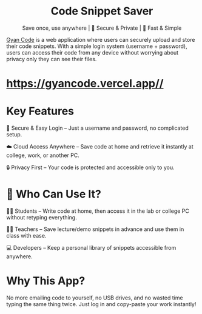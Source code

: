<h1 align="center"> Code Snippet Saver</h1> <p align="center">  Save once, use anywhere | 🔑 Secure & Private | 🚀 Fast & Simple </p>
<p><a href="https://gyancode.vercel.app/">Gyan Code</a> is a web application where users can securely upload and store their code snippets. With a simple login system (username + password), users can access their code from any device without worrying about privacy only they can see their files.
  
# <href>https://gyancode.vercel.app//</href>
  
# Key Features

🔑 Secure & Easy Login – Just a username and password, no complicated setup.

☁️ Cloud Access Anywhere – Save code at home and retrieve it instantly at college, work, or another PC.

🔒 Privacy First – Your code is protected and accessible only to you.

# 🎯 Who Can Use It?

👨‍🎓 Students – Write code at home, then access it in the lab or college PC without retyping everything.

👩‍🏫 Teachers – Save lecture/demo snippets in advance and use them in class with ease.

💻 Developers – Keep a personal library of snippets accessible from anywhere.

# Why This App?
No more emailing code to yourself, no USB drives, and no wasted time typing the same thing twice. Just log in and copy-paste your work instantly!</p>

